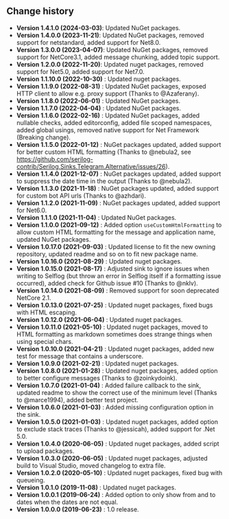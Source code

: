 Change history
--------------

* **Version 1.4.1.0 (2024-03-03)**: Updated NuGet packages.
* **Version 1.4.0.0 (2023-11-21)**: Updated NuGet packages, removed support for netstandard, added support for Net8.0.
* **Version 1.3.0.0 (2023-04-07)**: Updated NuGet packages, removed support for NetCore3.1, added message chunking, added topic support.
* **Version 1.2.0.0 (2022-11-20)**: Updated nuget packages, removed support for Net5.0, added support for Net7.0.
* **Version 1.1.10.0 (2022-10-30)** : Updated nuget packages.
* **Version 1.1.9.0 (2022-08-31)** : Updated NuGet packages, exposed HTTP client to allow e.g. proxy support (Thanks to @Azaferany).
* **Version 1.1.8.0 (2022-06-01)** : Updated NuGet packages.
* **Version 1.1.7.0 (2022-04-04)** : Updated NuGet packages.
* **Version 1.1.6.0 (2022-02-16)** : Updated NuGet packages, added nullable checks, added editorconfig, added file scoped namespaces, added global usings, removed native support for Net Framework (Breaking change).
* **Version 1.1.5.0 (2022-01-12)** : NuGet packages updated, added support for better custom HTML formatting (Thanks to @nebula2, see https://github.com/serilog-contrib/Serilog.Sinks.Telegram.Alternative/issues/26).
* **Version 1.1.4.0 (2021-12-07)** : NuGet packages updated, added support to suppress the date time in the output (Thanks to @nebula2).
* **Version 1.1.3.0 (2021-11-18)** : NuGet packages updated, added support for custom bot API urls (Thanks to @azhdari).
* **Version 1.1.2.0 (2021-11-09)** : NuGet packages updated, added support for Net6.0.
* **Version 1.1.1.0 (2021-11-04)** : Updated NuGet packages.
* **Version 1.1.0.0 (2021-09-12)** : Added option `useCustomHtmlFormatting` to allow custom HTML formatting for the message and application name, updated NuGet packages.
* **Version 1.0.17.0 (2021-09-03)** : Updated license to fit the new owning repository, updated readme and so on to fit new package name.
* **Version 1.0.16.0 (2021-08-29)** : Updated nuget packages.
* **Version 1.0.15.0 (2021-08-17)** : Adjusted sink to ignore issues when writing to Selflog (but throw an error in Selflog itself if a formatting issue occurred), added check for Github issue #10 (Thanks to @nklv).
* **Version 1.0.14.0 (2021-08-09)** : Removed support for soon deprecated NetCore 2.1.
* **Version 1.0.13.0 (2021-07-25)** : Updated nuget packages, fixed bugs with HTML escaping.
* **Version 1.0.12.0 (2021-06-04)** : Updated nuget packages.
* **Version 1.0.11.0 (2021-05-10)** : Updated nuget packages, moved to HTML formatting as markdown sometimes does strange things when using special chars.
* **Version 1.0.10.0 (2021-04-21)** : Updated nuget packages, added new test for message that contains a underscore.
* **Version 1.0.9.0 (2021-02-21)** : Updated nuget packages.
* **Version 1.0.8.0 (2021-01-28)** : Updated nuget packages, added option to better configure messages (Thanks to @zoinkydoink).
* **Version 1.0.7.0 (2021-01-04)** : Added failure callback to the sink, updated readme to show the correct use of the minimum level (Thanks to @marce1994), added better test project.
* **Version 1.0.6.0 (2021-01-03)** : Added missing configuration option in the sink.
* **Version 1.0.5.0 (2021-01-03)** : Updated nuget packages, added option to exclude stack traces (Thanks to @jessicah), added support for .Net 5.0.
* **Version 1.0.4.0 (2020-06-05)** : Updated nuget packages, added script to upload packages.
* **Version 1.0.3.0 (2020-06-05)** : Updated nuget packages, adjusted build to Visual Studio, moved changelog to extra file.
* **Version 1.0.2.0 (2020-05-10)** : Updated nuget packages, fixed bug with queueing.
* **Version 1.0.1.0 (2019-11-08)** : Updated nuget packages.
* **Version 1.0.0.1 (2019-06-24)** : Added option to only show from and to dates when the dates are not equal.
* **Version 1.0.0.0 (2019-06-23)** : 1.0 release.